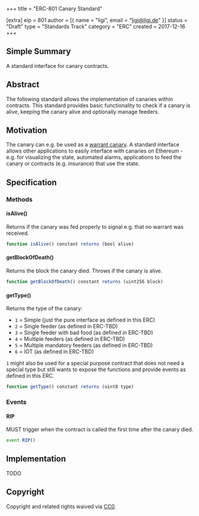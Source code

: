 +++
title = "ERC-801 Canary Standard"

[extra]
eip = 801
author = [{ name = "ligi", email = "ligi@ligi.de" }]
status = "Draft"
type = "Standards Track"
category = "ERC"
created = 2017-12-16
+++

## Simple Summary

A standard interface for canary contracts.

## Abstract

The following standard allows the implementation of canaries within contracts.
This standard provides basic functionality to check if a canary is alive, keeping the canary alive and optionally manage feeders.

## Motivation

The canary can e.g. be used as a [warrant canary](https://en.wikipedia.org/wiki/Warrant_canary).
A standard interface allows other applications to easily interface with canaries on Ethereum - e.g. for visualizing the state, automated alarms, applications to feed the canary or contracts (e.g. insurance) that use the state.

## Specification

### Methods

#### isAlive()

Returns if the canary was fed properly to signal e.g. that no warrant was received.

``` js
function isAlive() constant returns (bool alive)
```

#### getBlockOfDeath()

Returns the block the canary died.
Throws if the canary is alive.

``` js
function getBlockOfDeath() constant returns (uint256 block)
```

#### getType()

Returns the type of the canary:

* `1` = Simple (just the pure interface as defined in this ERC)
* `2` = Single feeder (as defined in ERC-TBD)
* `3` = Single feeder with bad food (as defined in ERC-TBD)
* `4` = Multiple feeders (as defined in ERC-TBD)
* `5` = Multiple mandatory feeders (as defined in ERC-TBD)
* `6` = IOT (as defined in ERC-TBD)

`1` might also be used for a special purpose contract that does not need a special type but still wants to expose the functions and provide events as defined in this ERC.

``` js
function getType() constant returns (uint8 type)
```

### Events

#### RIP

MUST trigger when the contract is called the first time after the canary died.

``` js
event RIP()
```

## Implementation

TODO

## Copyright
Copyright and related rights waived via [CC0](https://creativecommons.org/publicdomain/zero/1.0/).
